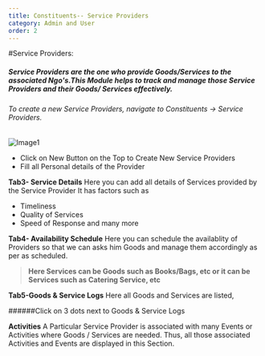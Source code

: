 ```yaml
---
title: Constituents-- Service Providers
category: Admin and User
order: 2
---
```


#Service Providers:
##### Service Providers are the one who provide Goods/Services to the associated Ngo's.This Module helps to track and manage those Service Providers and their Goods/ Services effectively. 


###### To create a new Service Providers, navigate to Constituents -> Service Providers.
![Image1](..\..\images\volunteer1.png)

* Click on New Button on the Top to Create New Service Providers
* Fill all Personal details of the Provider 

**Tab3- Service Details**
Here you can add all details of Services provided by the Service Provider
It has factors such as 
* Timeliness
* Quality of Services
* Speed of Response and many more

**Tab4- Availability Schedule**
Here you can schedule the availablity of Providers so that we can asks him Goods and manage them accordingly as per as scheduled.


> **Here Services can be Goods such as Books/Bags, etc or it can be Services such as Catering Service, etc**


**Tab5-Goods & Service Logs**
Here all Goods and Services are listed, 

######Click on 3 dots next to Goods & Service Logs 

**Activities**
A  Particular Service Provider is associated with many Events or Activities where Goods / Services are needed. Thus, all those associated 
Activities and Events are displayed in this Section.


